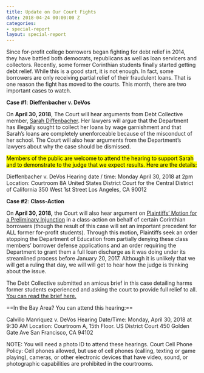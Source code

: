 ```yaml
---
title: Update on Our Court Fights
date: 2018-04-24 00:00:00 Z
categories:
- special-report
layout: special-report
---
```


Since for-profit college borrowers began fighting for debt relief in 2014, they have battled both democrats, republicans as well as loan servicers and collectors. Recently, some former Corinthian students finally started getting debt relief. While this is a good start, it is not enough. In fact, some borrowers are only receiving partial relief of their fraudulent loans. That is one reason the fight has moved to the courts. This month, there are two important cases to watch.

**Case #1**: **Dieffenbacher v. DeVos**

On **April 30, 2018**, The Court will hear arguments from Debt Collective member, [Sarah Diffenbacher](http://www.chicagotribune.com/business/ct-biz-corinthian-students-loan-relief-20180316-story.html). Her lawyers will argue that the Department has illegally sought to collect her loans by wage garnishment and that Sarah’s loans are completely unenforceable because of the misconduct of her school. The Court will also hear arguments from the Department’s lawyers about why the case should be dismissed.

<mark>Members of the public are welcome to attend the hearing to support Sarah and to demonstrate to the judge that we expect results. Here are the details:</mark>

Dieffenbacher v. DeVos
Hearing date / time:  Monday April 30, 2018 at 2pm
Location:
Courtroom 8A
United States District Court for the Central District of California
350 West 1st Street
Los Angeles, CA 90012

 
**Case #2**: **Class-Action**

On **April 30, 2018,** the Court will also hear argument on [Plaintiffs’ Motion for a Preliminary Injunction](http://www.washingtonpost.com/news/grade-point/wp/2018/03/19/consumer-attorneys-want-to-put-an-end-to-education-dept-partial-student-debt-relief-plan/?utm_term=.7278bc94a419) in a class-action on behalf of certain Corinthian borrowers (though the result of this case will set an important precedent for ALL former for-profit students). Through this motion, Plaintiffs seek an order stopping the Department of Education from partially denying these class members’ borrower defense applications and an order requiring the Department to grant them a full loan discharge as it was doing under its streamlined process before January 20, 2017. Although it is unlikely that we will get a ruling that day, we will will get to hear how the judge is thinking about the issue.

The Debt Collective submitted an amicus brief in this case detailing harms former students experienced and asking the court to provide full relief to all. [You can read the brief here.
](http://drive.google.com/file/d/1hT4mLFsGodLKK0ysLyeLjUHR1odxNOuY/view?usp=sharing)

==In the Bay Area? You can attend this hearing:==

Calvillo Manriquez v. DeVos
Hearing Date/Time: Monday, April 30, 2018 at 9:30 AM
Location:
Courtroom A, 15th Floor.
US District Court
450 Golden Gate Ave
San Francisco, CA 94102

NOTE: You will need a photo ID to attend these hearings. Court Cell Phone Policy: Cell phones allowed, but use of cell phones (calling, texting or game playing), cameras, or other electronic devices that have video, sound, or photographic capabilities are prohibited in the courtrooms. 


